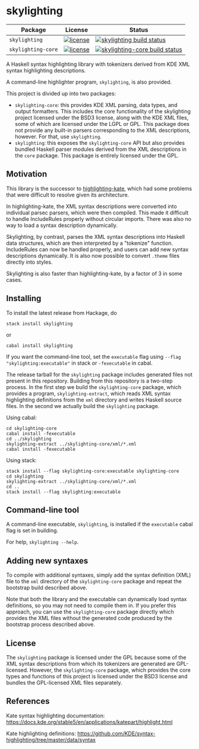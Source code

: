 skylighting
===========

| Package | License | Status |
|-|-|-|
| `skylighting` | [![license](https://img.shields.io/badge/license-GPLv2+-brightgreen.svg)](https://www.gnu.org/licenses/gpl.html) | [![skylighting build status](https://img.shields.io/travis/jgm/skylighting.svg)](https://travis-ci.org/jgm/skylighting) |
| `skylighting-core` | [![license](https://img.shields.io/badge/license-BSD3-brightgreen.svg)](https://opensource.org/licenses/BSD-3-Clause) | [![skylighting-core build status](https://img.shields.io/travis/jgm/skylighting-core.svg)](https://travis-ci.org/jgm/skylighting-core) |

A Haskell syntax highlighting library with tokenizers derived
from KDE XML syntax highlighting descriptions.

A command-line highlighter program, `skylighting`, is also provided.

This project is divided up into two packages:

 * `skylighting-core`: this provides KDE XML parsing, data types,
   and output formatters. This includes the core functionality of the
   skylighting project licensed under the BSD3 license, along with the
   KDE XML files, some of which are licensed under the LGPL or GPL. This
   package does not provide any built-in parsers corresponding to the
   XML descriptions, however. For that, use `skylighting`.
 * `skylighting`: this exposes the `skylighting-core` API but also
   provides bundled Haskell parser modules derived from the XML
   descriptions in the `core` package. This package is entirely licensed
   under the GPL.

Motivation
----------

This library is the successor to [highlighting-kate], which had
some problems that were difficult to resolve given its
architecture.

In highlighting-kate, the XML syntax descriptions were converted
into individual parsec parsers, which were then compiled.  This
made it difficult to handle IncludeRules properly without
circular imports.  There was also no way to load a syntax
description dynamically.

Skylighting, by contrast, parses the XML syntax descriptions
into Haskell data structures, which are then interpreted by
a "tokenize" function.  IncludeRules can now be handled
properly, and users can add new syntax descriptions
dynamically.  It is also now possible to convert `.theme` files
directly into styles.

Skylighting is also faster than highlighting-kate, by a
factor of 3 in some cases.

Installing
----------

To install the latest release from Hackage, do

    stack install skylighting
or

    cabal install skylighting

If you want the command-line tool, set the `executable` flag
using `--flag "skylighting:executable"` in stack or
`-fexecutable` in cabal.

The release tarball for the `skylighting` package includes generated
files not present in this repository. Building from this repository is
a two-step process. In the first step we build the `skylighting-core`
package, which provides a program, `skylighting-extract`, which reads
XML syntax highlighting definitions from the `xml` directory and writes
Haskell source files. In the second we actually build the `skylighting`
package.

Using cabal:

    cd skylighting-core
    cabal install -fexecutable
    cd ../skylighting
    skylighting-extract ../skylighting-core/xml/*.xml
    cabal install -fexecutable

Using stack:

    stack install --flag skylighting-core:executable skylighting-core
    cd skylighting
    skylighting-extract ../skylighting-core/xml/*.xml
    cd ..
    stack install --flag skylighting:executable


Command-line tool
-----------------

A command-line executable, `skylighting`, is installed if
the `executable` cabal flag is set in building.

For help, `skylighting --help`.

Adding new syntaxes
-------------------

To compile with additional syntaxes, simply add the syntax definition
(XML) file to the `xml` directory of the `skylighting-core` package and
repeat the bootstrap build described above.

Note that both the library and the executable can dynamically load
syntax definitions, so you may not need to compile them in. If you
prefer this approach, you can use the `skylighting-core` package
directly which provides the XML files without the generated code
produced by the bootstrap process described above.

License
-------

The `skylighting` package is licensed under the GPL because some of the
XML syntax descriptions from which its tokenizers are generated are
GPL-licensed. However, the `skylighting-core` package, which provides
the core types and functions of this project is licensed under the BSD3
license and bundles the GPL-licensed XML files separately.

References
----------

Kate syntax highlighting documentation:
<https://docs.kde.org/stable5/en/applications/katepart/highlight.html>

Kate highlighting definitions:
<https://github.com/KDE/syntax-highlighting/tree/master/data/syntax>

[highlighting-kate]: https://github.com/jgm/highlighting-kate
